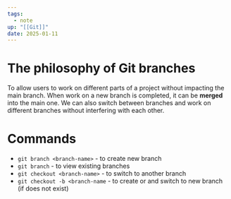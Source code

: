 ```yaml
---
tags:
  - note
up: "[[Git]]"
date: 2025-01-11
---
```

# The philosophy of Git branches
To allow users to work on different parts of a project without impacting the main branch. When work on a new branch is completed, it can be **merged** into the main one. We can also switch between branches and work on different branches without interfering with each other.
# Commands
- `git branch <branch-name>` - to create new branch
- `git branch` - to view existing branches
- `git checkout <branch-name>` - to switch to another branch
- `git checkout -b <branch-name` - to create or and switch to new branch (if does not exist)